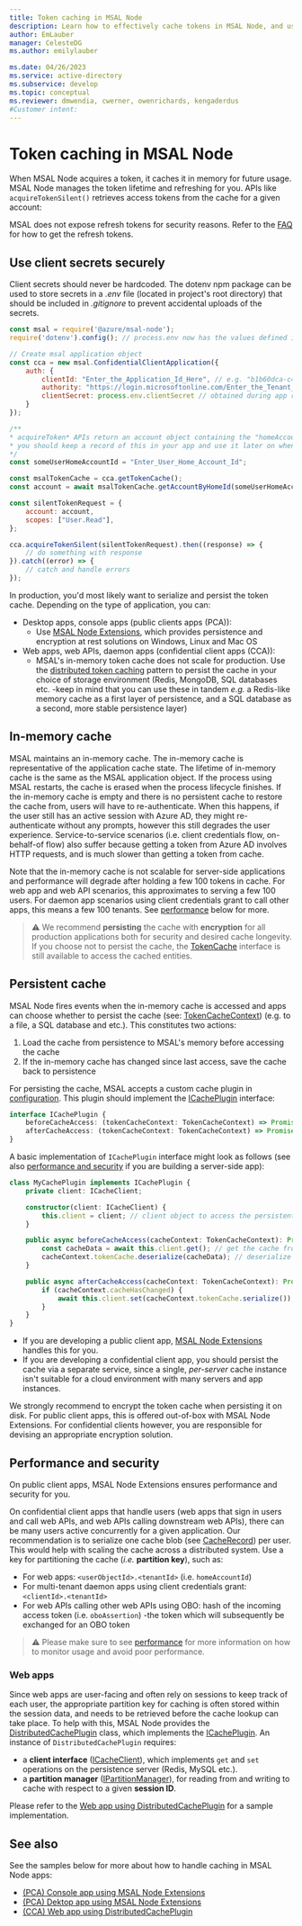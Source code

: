 ```yaml
---
title: Token caching in MSAL Node
description: Learn how to effectively cache tokens in MSAL Node, and use client secrets securely,
author: EmLauber
manager: CelesteDG
ms.author: emilylauber

ms.date: 04/26/2023
ms.service: active-directory
ms.subservice: develop
ms.topic: conceptual
ms.reviewer: dmwendia, cwerner, owenrichards, kengaderdus
#Customer intent: 
---
```


# Token caching in MSAL Node

When MSAL Node acquires a token, it caches it in memory for future usage. MSAL Node manages the token lifetime and refreshing for you. APIs like `acquireTokenSilent()` retrieves access tokens from the cache for a given account:

MSAL does not expose refresh tokens for security reasons. Refer to the [FAQ](./faq.md#how-do-i-get-the-refresh-token) for how to get the refresh tokens.

## Use client secrets securely

Client secrets should never be hardcoded. The dotenv npm package can be used to store secrets in a *.env* file (located in project's root directory) that should be included in *.gitignore* to prevent accidental uploads of the secrets.

```javascript
const msal = require('@azure/msal-node');
require('dotenv').config(); // process.env now has the values defined in a .env file

// Create msal application object
const cca = new msal.ConfidentialClientApplication({
    auth: {
        clientId: "Enter_the_Application_Id_Here", // e.g. "b1b60dca-c49d-496e-9851-xxxxxxxxxxxx" (guid)
        authority: "https://login.microsoftonline.com/Enter_the_Tenant_Info_Here", // e.g. "common" or your tenantId (guid)
        clientSecret: process.env.clientSecret // obtained during app registration
    }
});

/**
* acquireToken* APIs return an account object containing the "homeAccountId"
* you should keep a record of this in your app and use it later on when calling acquireTokenSilent
*/
const someUserHomeAccountId = "Enter_User_Home_Account_Id";

const msalTokenCache = cca.getTokenCache();
const account = await msalTokenCache.getAccountByHomeId(someUserHomeAccountId);

const silentTokenRequest = {
    account: account,
    scopes: ["User.Read"],
};

cca.acquireTokenSilent(silentTokenRequest).then((response) => {
    // do something with response
}).catch((error) => {
    // catch and handle errors
});
```

In production, you'd most likely want to serialize and persist the token cache. Depending on the type of application, you can:

* Desktop apps, console apps (public clients apps (PCA)):
  * Use [MSAL Node Extensions](./extensions.md), which provides persistence and encryption at rest solutions on Windows, Linux and Mac OS
* Web apps, web APIs, daemon apps (confidential client apps (CCA)):
  * MSAL's in-memory token cache does not scale for production. Use the [distributed token caching](#performance-and-security) pattern to persist the cache in your choice of storage environment (Redis, MongoDB, SQL databases etc. -keep in mind that you can use these in tandem *e.g.* a Redis-like memory cache as a first layer of persistence, and a SQL database as a second, more stable persistence layer)

## In-memory cache

MSAL maintains an in-memory cache. The in-memory cache is representative of the application cache state. The lifetime of in-memory cache is the same as the MSAL application object. If the process using MSAL restarts, the cache is erased when the process lifecycle finishes. If the in-memory cache is empty and there is no persistent cache to restore the cache from, users will have to re-authenticate. When this happens, if the user still has an active session with Azure AD, they might re-authenticate without any prompts, however this still degrades the user experience. Service-to-service scenarios (i.e. client credentials flow, on-behalf-of flow) also suffer because getting a token from Azure AD involves HTTP requests, and is much slower than getting a token from cache.

Note that the in-memory cache is not scalable for server-side applications and performance will degrade after holding a few 100 tokens in cache. For web app and web API scenarios, this approximates to serving a few 100 users. For daemon app scenarios using client credentials grant to call other apps, this means a few 100 tenants. See [performance](#performance-and-security) below for more.

> :warning: We recommend **persisting** the cache with **encryption** for all production applications both for security and desired cache longevity. If you choose not to persist the cache, the [TokenCache](/javascript/api/@azure/msal-node/tokencache) interface is still available to access the cached entities.

## Persistent cache

MSAL Node fires events when the in-memory cache is accessed and apps can choose whether to persist the cache (see: [TokenCacheContext](https://azuread.github.io/microsoft-authentication-library-for-js/ref/classes/_azure_msal_node.TokenCacheContext.html)) (e.g. to a file, a SQL database and etc.). This constitutes two actions:

1. Load the cache from persistence to MSAL's memory before accessing the cache
2. If the in-memory cache has changed since last access, save the cache back to persistence

For persisting the cache, MSAL accepts a custom cache plugin in [configuration](./configuration.md). This plugin should implement the [ICachePlugin](https://azuread.github.io/microsoft-authentication-library-for-js/ref/interfaces/_azure_msal_node.ICachePlugin.html) interface:

```typescript
interface ICachePlugin {
    beforeCacheAccess: (tokenCacheContext: TokenCacheContext) => Promise<void>;
    afterCacheAccess: (tokenCacheContext: TokenCacheContext) => Promise<void>;
}
```

A basic implementation of `ICachePlugin` interface might look as follows (see also [performance and security](#performance-and-security) if you are building a server-side app):

```typescript
class MyCachePlugin implements ICachePlugin {
    private client: ICacheClient;

    constructor(client: ICacheClient) {
        this.client = client; // client object to access the persistent cache
    }

    public async beforeCacheAccess(cacheContext: TokenCacheContext): Promise<void> {
        const cacheData = await this.client.get(); // get the cache from persistence
        cacheContext.tokenCache.deserialize(cacheData); // deserialize it to in-memory cache
    }

    public async afterCacheAccess(cacheContext: TokenCacheContext): Promise<void> {
        if (cacheContext.cacheHasChanged) {
            await this.client.set(cacheContext.tokenCache.serialize()); // deserialize in-memory cache to persistence
        }
    }
}
```

* If you are developing a public client app, [MSAL Node Extensions](./extensions.md) handles this for you.
* If you are developing a confidential client app, you should persist the cache via a separate service, since a single, *per-server* cache instance isn't suitable for a cloud environment with many servers and app instances.

We strongly recommend to encrypt the token cache when persisting it on disk. For public client apps, this is offered out-of-box with MSAL Node Extensions. For confidential clients however, you are responsible for devising an appropriate encryption solution.

## Performance and security

On public client apps, MSAL Node Extensions ensures performance and security for you.

On confidential client apps that handle users (web apps that sign in users and call web APIs, and web APIs calling downstream web APIs), there can be many users active concurrently for a given application. Our recommendation is to serialize one cache blob (see [CacheRecord](https://github.com/AzureAD/microsoft-authentication-library-for-js/blob/dev/lib/msal-common/src/cache/entities/CacheRecord.ts)) per user. This would help with scaling the cache across a distributed system. Use a key for partitioning the cache (*i.e.* **partition key**), such as:

* For web apps: `<userObjectId>.<tenantId>` (i.e. `homeAccountId`)
* For multi-tenant daemon apps using client credentials grant: `<clientId>.<tenantId>`
* For web APIs calling other web APIs using OBO: hash of the incoming access token (i.e. `oboAssertion`) -the token which will subsequently be exchanged for an OBO token

> :warning: Please make sure to see [performance](./performance.md) for more information on how to monitor usage and avoid poor performance.

### Web apps

Since web apps are user-facing and often rely on sessions to keep track of each user, the appropriate partition key for caching is often stored within the session data, and needs to be retrieved before the cache lookup can take place. To help with this, MSAL Node provides the [DistributedCachePlugin](/javascript/api/@azure/msal-node/distributedcacheplugin) class, which implements the [ICachePlugin](https://azuread.github.io/microsoft-authentication-library-for-js/ref/interfaces/_azure_msal_node.ICachePlugin.html). An instance of `DistributedCachePlugin` requires:

* a **client interface** ([ICacheClient](/javascript/api/@azure/msal-node/icacheclient)), which implements `get` and `set` operations on the persistence server (Redis, MySQL etc.).
* a **partition manager** ([IPartitionManager](/javascript/api/@azure/msal-node/ipartitionmanager)), for reading from and writing to cache with respect to a given **session ID**.

Please refer to the [Web app using DistributedCachePlugin](https://github.com/AzureAD/microsoft-authentication-library-for-js/tree/dev/samples/msal-node-samples/auth-code-distributed-cache) for a sample implementation.

## See also

See the samples below for more about how to handle caching in MSAL Node apps:

* [(PCA) Console app using MSAL Node Extensions](https://github.com/AzureAD/microsoft-authentication-library-for-js/blob/dev/extensions/samples/msal-node-extensions/index.js)
* [(PCA) Dektop app using MSAL Node Extensions](https://github.com/AzureAD/microsoft-authentication-library-for-js/tree/dev/extensions/samples/electron-webpack)
* [(CCA) Web app using DistributedCachePlugin](https://github.com/AzureAD/microsoft-authentication-library-for-js/tree/dev/samples/msal-node-samples/auth-code-distributed-cache)